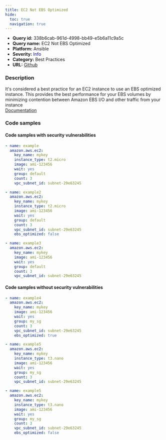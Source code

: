 ```yaml
---
title: EC2 Not EBS Optimized
hide:
  toc: true
  navigation: true
---
```


<style>
  .highlight .hll {
    background-color: #ff171742;
  }
  .md-content {
    max-width: 1100px;
    margin: 0 auto;
  }
</style>

-   **Query id:** 338b6cab-961d-4998-bb49-e5b6a11c9a5c
-   **Query name:** EC2 Not EBS Optimized
-   **Platform:** Ansible
-   **Severity:** <span style="color:#00C">Info</span>
-   **Category:** Best Practices
-   **URL:** [Github](https://github.com/Checkmarx/kics/tree/master/assets/queries/ansible/aws/ec2_not_ebs_optimized)

### Description
It's considered a best practice for an EC2 instance to use an EBS optimized instance. This provides the best performance for your EBS volumes by minimizing contention between Amazon EBS I/O and other traffic from your instance<br>
[Documentation](https://docs.ansible.com/ansible/latest/collections/amazon/aws/ec2_module.html#parameter-ebs_optimized)

### Code samples
#### Code samples with security vulnerabilities
```yaml title="Positive test num. 1 - yaml file" hl_lines="2"
- name: example
  amazon.aws.ec2:
    key_name: mykey
    instance_type: t2.micro
    image: ami-123456
    wait: yes
    group: default
    count: 3
    vpc_subnet_id: subnet-29e63245

```
```yaml title="Positive test num. 2 - yaml file" hl_lines="10"
- name: example2
  amazon.aws.ec2:
    key_name: mykey
    instance_type: t2.micro
    image: ami-123456
    wait: yes
    group: default
    count: 3
    vpc_subnet_id: subnet-29e63245
    ebs_optimized: false

```
```yaml title="Positive test num. 3 - yaml file" hl_lines="2"
- name: example3
  amazon.aws.ec2:
    key_name: mykey
    image: ami-123456
    wait: yes
    group: default
    count: 3
    vpc_subnet_id: subnet-29e63245

```


#### Code samples without security vulnerabilities
```yaml title="Negative test num. 1 - yaml file"
- name: example4
  amazon.aws.ec2:
    key_name: mykey
    image: ami-123456
    wait: yes
    group: my_sg
    count: 3
    vpc_subnet_id: subnet-29e63245
    ebs_optimized: true

```
```yaml title="Negative test num. 2 - yaml file"
- name: example5
  amazon.aws.ec2:
    key_name: mykey
    instance_type: t3.nano
    image: ami-123456
    wait: yes
    group: my_sg
    count: 3
    vpc_subnet_id: subnet-29e63245

```
```yaml title="Negative test num. 3 - yaml file"
- name: example5
  amazon.aws.ec2:
    key_name: mykey
    instance_type: t3.nano
    image: ami-123456
    wait: yes
    group: my_sg
    count: 3
    vpc_subnet_id: subnet-29e63245
    ebs_optimized: false

```
